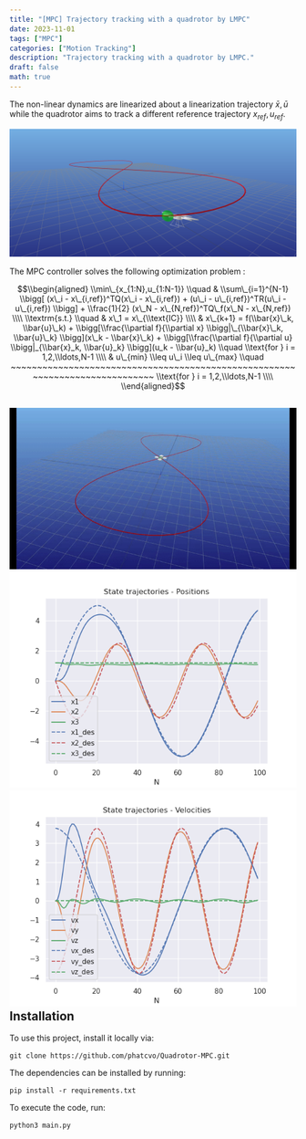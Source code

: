 ```yaml
---
title: "[MPC] Trajectory tracking with a quadrotor by LMPC"
date: 2023-11-01
tags: ["MPC"]
categories: ["Motion Tracking"]
description: "Trajectory tracking with a quadrotor by LMPC."
draft: false
math: true
---
```


The non-linear dynamics are linearized about a linearization trajectory $\bar{x}, \bar{u}$ while the quadrotor aims to track a different reference trajectory 
$x_{ref}, u_{ref}$.

![](https://raw.githubusercontent.com/phatcvo/Quadrotor-MPC/main/images/drone_image.png)

The MPC controller solves the following optimization problem :


$$\\begin{aligned} 
\\min\_{x_{1:N},u_{1:N-1}} \\quad & \\sum\_{i=1}^{N-1} \\bigg[ (x\_i - x\_{i,ref})^TQ(x\_i - x\_{i,ref}) + (u\_i - u\_{i,ref})^TR(u\_i - u\_{i,ref}) \\bigg] + \\frac{1}{2} (x\_N - x\_{N,ref})^TQ\_f(x\_N - x\_{N,ref}) \\\\
\\textrm{s.t.} \\quad 
 & x\_1 = x\_{\\text{IC}} \\\\ 
 & x\_{k+1} = f(\\bar{x}\_k, \\bar{u}\_k) + \\bigg[\\frac{\\partial f}{\\partial x} \\bigg|\_{\\bar{x}\_k, \\bar{u}\_k}  \\bigg](x\_k - \\bar{x}\_k) + \\bigg[\\frac{\\partial f}{\\partial u} \\bigg|_{\\bar{x}_k, \\bar{u}_k}  \\bigg](u_k - \\bar{u}_k)   \\quad \\text{for } i = 1,2,\\ldots,N-1 \\\\ 
 & u\_{min} \\leq u\_i \\leq u\_{max} \\quad ~~~~~~~~~~~~~~~~~~~~~~~~~~~~~~~~~~~~~~~~~~~~~~~~~~~~~~~~~~~~~~~~~~~~~~~~~~~~~ \\text{for } i = 1,2,\\ldots,N-1 \\\\ 
 \\end{aligned}$$


![](https://raw.githubusercontent.com/phatcvo/Quadrotor-MPC/main/images/drone.gif)
![](https://raw.githubusercontent.com/phatcvo/Quadrotor-MPC/main/images/state_trajectories_pos.png)
![](https://raw.githubusercontent.com/phatcvo/Quadrotor-MPC/main/images/state_trajectories_vel.png)
Installation
------------

To use this project, install it locally via:
```
git clone https://github.com/phatcvo/Quadrotor-MPC.git
```

The dependencies can be installed by running:
```
pip install -r requirements.txt
```

To execute the code, run:
```
python3 main.py
```
